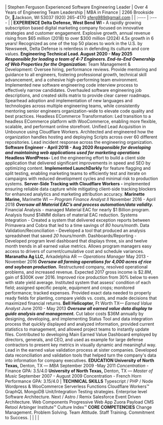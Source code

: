 

| Stephen Ferguson Experienced Software Engineering Leader |  Over 4 Years of Engineering Team Leadership | MBA in Finance | 2266 Brookside Dr, Jackson, WI 53037 (920) 265-4170 sferg989@gmail.com |
| :---- | :---- |
| **EXPERIENCE Delta Defense, West Bend WI \-** A rapidly growing subscription based digital marketing company focused on innovative strategies and customer engagement.  Explosive growth, annual revenue rising from $65 million (2018) to over $300 million (2024) 4.5x growth in 6 years\!  Recognized as one of the top 50 places to work in the U.S. by Newsweek, Delta Defense is relentless in defending its culture and core values.  **Engineering Technical Lead. August 2020 \- May 2025** ***Responsible for leading a team of 4-7 Engineers. End-to-End Ownership of Web Properties for the Organization:*** Team Management & Development: Oversee hiring, performance reviews.  Provide mentoring and guidance to all engineers, fostering professional growth, technical skill advancement, and a cohesive high-performing team environment.  Implemented new software engineering code interview process to effectively narrow candidates. Overhauled software engineering job descriptions, and created skills matrix to provide clear career roadmaps. Spearhead adoption and implementation of new languages and technologies across multiple engineering teams, while consistently mentoring senior engineers organization-wide to elevate code quality  and best practices. Headless ECommerce Transformation: Led transition to a headless ECommerce platform with WooCommerce, enabling more flexible, scalable, and performant online storefront.  Unified Lead Acquisition in Unbounce using Cloudflare Workers. Architected and engineered how the organization handles hosting and deploying Scripts across over 60 different repositories. Lead incident response across the engineering organization. **Software Engineer \- April 2018 \- Aug  2020  *Responsible for developing and maintaining web applications used for marketing operations* Headless WordPress-**  Led the engineering effort to build a client side application that delivered significant  improvements in speed and SEO by optimizing content. **Implemented LaunchDarkly** for feature flagging and split testing, enabling marketing teams to efficiently test and iterate on campaigns with reduced development cycles and minimal risk to production systems. **Server-Side Tracking with Cloudflare Workers \-** implemented ensuring reliable data capture while mitigating client-side tracking blockers for enhanced analytics and marketing attribution accuracy. **Marinette Marine,** Marinette WI — *Program Finance Analyst II* November 2016 \- April 2018 ***Oversaw all Material EAC’s and process automation/data validity.***  Financial Analysis \- managed Material EAC for nearly $1 Billion program.   Analysis found $14MM dollars of material EAC reduction. Systems Integration \- Created a system that delivered exception reports between Primavera and Cobra that led to a time savings of *80 hours/month*.   Data Validation/Reconciliation \- Developed a tool that produced an analysis spreadsheet that saved *20 hours/month*. Dashboards/Reporting \- Developed program level dashboard that displays three, six and twelve month trends in all earned value metrics.  Allows program managers easy access to drivers of current/cumulative cost and schedule variances.   **Maranatha Ag LLC,** Arkadelphia AR — *Operations Manager* May 2013 \- November 2016 ***Oversaw all farming operations for 4,000 acres of rice and soybean production.***  Restructured company, resolved operational problems, and increased revenue. Expected 2017 gross income is $2.8M, gain of $300K over 2016\. Improved rice production from 30% below to even with state yield average. Instituted system that assess’ condition of each field; assigned specific people, equipment and crops; monitored performance; tracked expenses. Provided exact data needed to properly ready fields for planting, compare yields vs. costs, and made decisions that maximized financial returns. **Bell Helicopter,** Ft Worth TX— *Earned Value Analyst* June 2010 \- May 2013 ***Oversaw all earned value data display to guide analysis and management.*** Cut labor costs $36M annually by designing, developing, and implementing Status Tool and data integration process that quickly displayed and analyzed information, provided current statistics to management, and allowed project teams to instantly update files. Contributed to developing Main Earned Value Dashboard employed by directors, generals, and CEO, and used as example for large defense contractors to present key metrics in visually dynamic and meaningful way. Lead in the earned value validation process at sister companies.  Developed data reconciliation and validation tools that helped turn the company's data into information for company executives.    **EDUCATION University of North Texas,** Denton, TX — *MBA* September 2009 \-May 2011 *Concentration* \- Finance GPA: 3.5/4.0 **University of North Texas,** Denton, TX — *Master of Music* September 2007 \- August 2009 Concentration \- French Horn Performance GPA: 3.15/4.0  | **TECHNICAL SKILLS** Typescript / PHP / Node Wordpress &  WooCommerce Serverless Functions Cloudflare Workers™ GraphQL MongoDB Unit/Integration Testing strategies. Enterprise level Software Architecture.  Next / Astro / Remix Salesforce Event Driven Architecture. Web Components Progressive Web App Zuora  Payload CMS Retool Arbinger Institute™ Culture Index™ **CORE COMPETENCIES** Change Management. Problem Solving. Team Attitude. Staff Training. Commitment to Success. |
|  |  |

